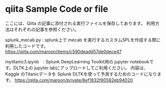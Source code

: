 # qiita Sample Code or file 

ここには、Qiita の記事に添付される実行ファイルを保存してあります。
利用方法はそれぞれの記事を参照ください。

splunk_mecab.py  :  splunk上で mecab を実行するカスタムSPLを作成する際に利用したコードです。
https://qiita.com/maroon/items/c590deadd57de0dece47

mytitanic3.ipynb　: Splunk DeepLearning Toolkit用の jupyter notebookです。DLTK上の jupyter labにアップロードしてご利用ください。
内容は、Kaggle のTitanicデータを Splunk DLTKを使って予測するためのコードになります。
https://qiita.com/maroon/private/8ef1832f80562eb94020


